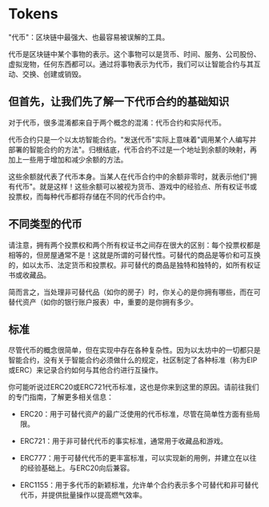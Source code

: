 # Tokens

"代币"：区块链中最强大、也最容易被误解的工具。

代币是区块链中某个事物的表示。这个事物可以是货币、时间、服务、公司股份、虚拟宠物，任何东西都可以。通过将事物表示为代币，我们可以让智能合约与其互动、交换、创建或销毁。

## 但首先，让我们先了解一下代币合约的基础知识
对于代币，很多混淆都来自于两个概念的混淆：代币合约和实际代币。

代币合约只是一个以太坊智能合约。"发送代币"实际上意味着"调用某个人编写并部署的智能合约的方法"。归根结底，代币合约不过是一个地址到余额的映射，再加上一些用于增加和减少余额的方法。

这些余额就代表了代币本身。当某人在代币合约中的余额非零时，就表示他们"拥有代币"。就是这样！这些余额可以被视为货币、游戏中的经验点、所有权证书或投票权，而每种代币都将存储在不同的代币合约中。

## 不同类型的代币
请注意，拥有两个投票权和两个所有权证书之间存在很大的区别：每个投票权都是相等的，但房屋通常不是！这就是所谓的可替代性。可替代的商品是等价和可互换的，如以太币、法定货币和投票权。非可替代的商品是独特和独特的，如所有权证书或收藏品。

简而言之，当处理非可替代品（如你的房子）时，你关心的是你拥有哪些，而在可替代资产（如你的银行账户报表）中，重要的是你拥有多少。

## 标准
尽管代币的概念很简单，但在实现中存在各种复杂性。因为以太坊中的一切都只是智能合约，没有关于智能合约必须做什么的规定，社区制定了各种标准（称为EIP或ERC）来记录合约如何与其他合约进行互操作。

你可能听说过ERC20或ERC721代币标准，这也是你来到这里的原因。请前往我们的专门指南，了解更多相关信息：

* ERC20：用于可替代资产的最广泛使用的代币标准，尽管在简单性方面有些局限。

* ERC721：用于非可替代代币的事实标准，通常用于收藏品和游戏。

* ERC777：用于可替代代币的更丰富标准，可以实现新的用例，并建立在以往的经验基础上。与ERC20向后兼容。

* ERC1155：用于多代币的新颖标准，允许单个合约表示多个可替代和非可替代代币，并提供批量操作以提高燃气效率。